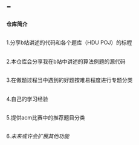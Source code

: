 # -
**仓库简介** <br />
##
1.分享b站讲述的代码和各个题库（HDU POJ）的标程<br />
##
2.本仓库会分享我在b站中讲述的算法例题的源代码<br />
##
3.在做题过程当中遇到的好题按难易程度进行专题分类<br />
##
4.自己的学习经验<br />
##
5.提供acm比赛中的推荐题目分类<br />
##
6.*未来或许会扩展其他功能*<br />
